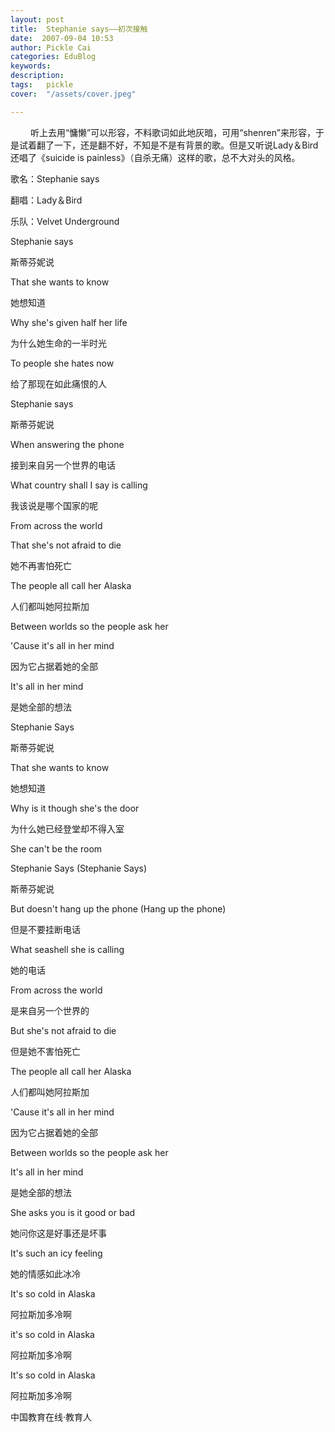 ```yaml
---
layout: post  
title:  Stephanie says——初次接触  
date:  2007-09-04 10:53  
author: Pickle Cai  
categories: EduBlog  
keywords: 
description:   
tags:	pickle   
cover:  "/assets/cover.jpeg"  

---  
```

    
　　 听上去用“慵懒”可以形容，不料歌词如此地灰暗，可用“shenren”来形容，于是试着翻了一下，还是翻不好，不知是不是有背景的歌。但是又听说Lady＆Bird还唱了《suicide is painless》（自杀无痛）这样的歌，总不大对头的风格。



歌名：Stephanie says

翻唱：Lady＆Bird

乐队：Velvet Underground

  





  







Stephanie says

斯蒂芬妮说



That she wants to know

她想知道



Why she's given half her life

为什么她生命的一半时光



To people she hates now

给了那现在如此痛恨的人



    

     



Stephanie says

斯蒂芬妮说



When answering the phone

接到来自另一个世界的电话



What country shall I say is calling 

我该说是哪个国家的呢



From across the world

 



   

   



That she's not afraid to die 

她不再害怕死亡



The people all call her Alaska 

人们都叫她阿拉斯加



   





Between worlds so the people ask her 

 



'Cause it's all in her mind 

因为它占据着她的全部



It's all in her mind                              

是她全部的想法



   





Stephanie Says

斯蒂芬妮说



 That she wants to know

她想知道



 Why is it though she's the door

为什么她已经登堂却不得入室



 She can't be the room      

 



   

 



Stephanie Says (Stephanie Says) 

斯蒂芬妮说



But doesn't hang up the phone (Hang up the phone)

但是不要挂断电话



 What seashell she is calling 

她的电话



 From across the world

是来自另一个世界的



   





 But she's not afraid to die

但是她不害怕死亡



 The people all call her Alaska

人们都叫她阿拉斯加



'Cause it's all in her mind

因为它占据着她的全部



Between worlds so the people ask her

 



It's all in her mind 

是她全部的想法



   





She asks you is it good or bad

她问你这是好事还是坏事



It's such an icy feeling 

她的情感如此冰冷



It's so cold in Alaska 

阿拉斯加多冷啊



it's so cold in Alaska

阿拉斯加多冷啊



It's so cold in Alaska

阿拉斯加多冷啊

		    
 中国教育在线·教育人

